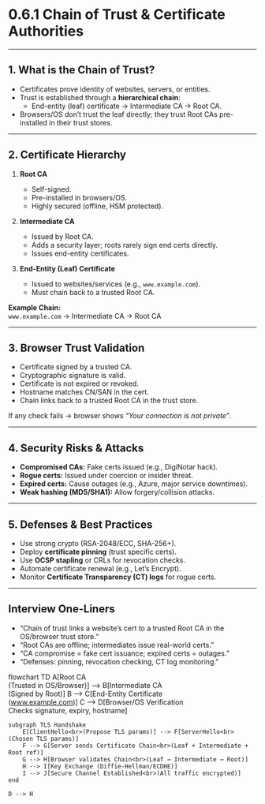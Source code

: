 # 0.6.1 Chain of Trust & Certificate Authorities

---

## 1. What is the Chain of Trust?
- Certificates prove identity of websites, servers, or entities.
- Trust is established through a **hierarchical chain**:
  - End-entity (leaf) certificate → Intermediate CA → Root CA.
- Browsers/OS don’t trust the leaf directly; they trust Root CAs pre-installed in their trust stores.

---

## 2. Certificate Hierarchy
1. **Root CA**
   - Self-signed.
   - Pre-installed in browsers/OS.
   - Highly secured (offline, HSM protected).

2. **Intermediate CA**
   - Issued by Root CA.
   - Adds a security layer; roots rarely sign end certs directly.
   - Issues end-entity certificates.

3. **End-Entity (Leaf) Certificate**
   - Issued to websites/services (e.g., `www.example.com`).
   - Must chain back to a trusted Root CA.

**Example Chain:**  
`www.example.com` → Intermediate CA → Root CA

---

## 3. Browser Trust Validation
- Certificate signed by a trusted CA.
- Cryptographic signature is valid.
- Certificate is not expired or revoked.
- Hostname matches CN/SAN in the cert.
- Chain links back to a trusted Root CA in the trust store.

If any check fails → browser shows *“Your connection is not private”*.

---

## 4. Security Risks & Attacks
- **Compromised CAs:** Fake certs issued (e.g., DigiNotar hack).
- **Rogue certs:** Issued under coercion or insider threat.
- **Expired certs:** Cause outages (e.g., Azure, major service downtimes).
- **Weak hashing (MD5/SHA1):** Allow forgery/collision attacks.

---

## 5. Defenses & Best Practices
- Use strong crypto (RSA-2048/ECC, SHA-256+).
- Deploy **certificate pinning** (trust specific certs).
- Use **OCSP stapling** or CRLs for revocation checks.
- Automate certificate renewal (e.g., Let’s Encrypt).
- Monitor **Certificate Transparency (CT) logs** for rogue certs.

---

## Interview One-Liners
- “Chain of trust links a website’s cert to a trusted Root CA in the OS/browser trust store.”
- “Root CAs are offline; intermediates issue real-world certs.”
- “CA compromise = fake cert issuance; expired certs = outages.”
- “Defenses: pinning, revocation checking, CT log monitoring.”

flowchart TD
    A[Root CA<br>(Trusted in OS/Browser)] --> B[Intermediate CA<br>(Signed by Root)]
    B --> C[End-Entity Certificate<br>(www.example.com)]
    C --> D[Browser/OS Verification<br>Checks signature, expiry, hostname]

    subgraph TLS Handshake
        E[ClientHello<br>(Propose TLS params)] --> F[ServerHello<br>(Chosen TLS params)]
        F --> G[Server sends Certificate Chain<br>(Leaf + Intermediate + Root ref)]
        G --> H[Browser validates Chain<br>(Leaf → Intermediate → Root)]
        H --> I[Key Exchange (Diffie-Hellman/ECDHE)]
        I --> J[Secure Channel Established<br>(All traffic encrypted)]
    end

    D --> H